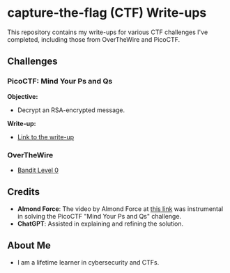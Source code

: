 # capture-the-flag (CTF) Write-ups

This repository contains my write-ups for various CTF challenges I've completed, including those from OverTheWire and PicoCTF.

## Challenges

### PicoCTF: Mind Your Ps and Qs

**Objective:**
- Decrypt an RSA-encrypted message.

**Write-up:**
- [Link to the write-up](https://github.com/jsanti1975on/capture-the-flag/blob/main/picoCTF)

### OverTheWire

- [Bandit Level 0](overthewire/bandit/README.md)

## Credits

- **Almond Force**: The video by Almond Force at [this link](https://youtu.be/17SYQieisMA) was instrumental in solving the PicoCTF "Mind Your Ps and Qs" challenge.
- **ChatGPT**: Assisted in explaining and refining the solution.

## About Me

- I am a lifetime learner in cybersecurity and CTFs.
